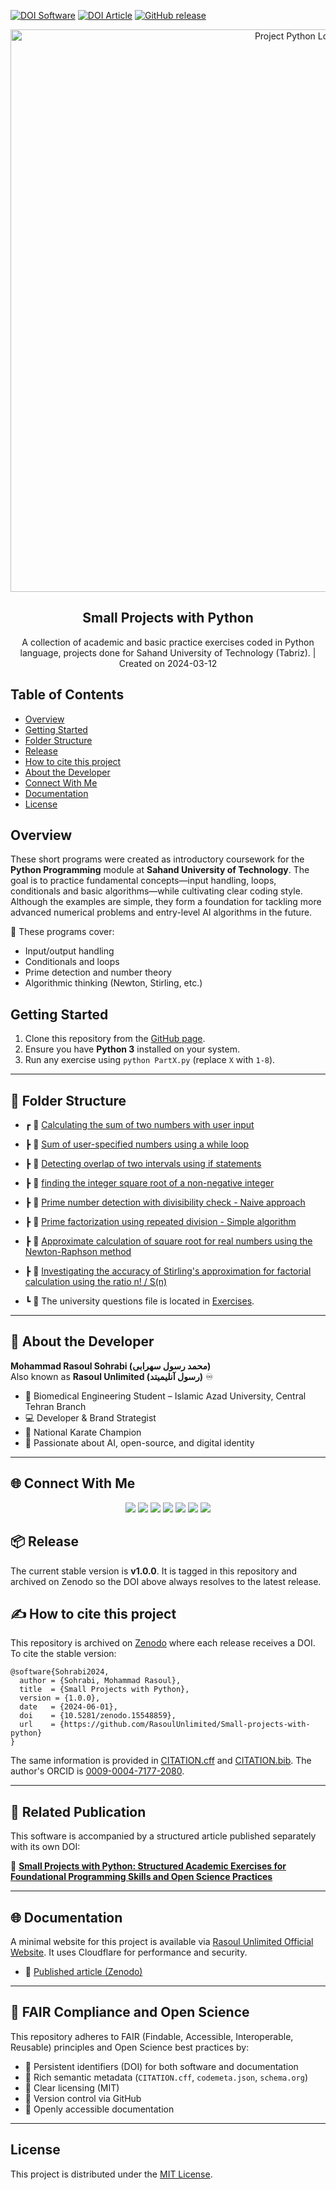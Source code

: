 [![DOI Software](https://zenodo.org/badge/770882662.svg)](https://doi.org/10.5281/zenodo.15548859)
[![DOI Article](https://zenodo.org/badge/DOI/10.5281/zenodo.16602795.svg)](https://doi.org/10.5281/zenodo.16602795) [![GitHub release](https://img.shields.io/badge/release-v1.0.0-blue)](https://github.com/RasoulUnlimited/Small-projects-with-python/releases/tag/v1.0.0)

<p align="center">
  <img src="https://github.com/user-attachments/assets/b17cd200-d9f2-44fa-8dd8-eab7343b740d" alt="Project Python Logo" width="900"/>
</p>

<h2 align="center">Small Projects with Python</h2>
<p align="center">A collection of academic and basic practice exercises coded in Python language, projects done for Sahand University of Technology (Tabriz). | Created on 2024-03-12 </p>
<!--
{
  "@context": "https://schema.org",
  "@type": "SoftwareSourceCode",
  "name": "Small Projects with Python",
  "description": "A collection of academic and basic practice exercises coded in Python language, projects done for Sahand University of Technology (Tabriz).",
  "url": "https://github.com/RasoulUnlimited/Small-projects-with-python",
  "identifier": "https://doi.org/10.5281/zenodo.15548859",
  "license": "MIT",
  "programmingLanguage": "Python",
  "version": "1.0.0",
  "datePublished": "2024-06-01",
  "keywords": ["Python", "biomedical engineering", "education", "algorithms", "numerical methods"],
  "isPartOf": {
    "@type": "Course",
    "name": "Python Programming, Sahand University of Technology"
  },
  "citation": ["https://doi.org/10.5281/zenodo.15548859", "https://doi.org/10.5281/zenodo.16602795"],
  "sameAs": [
    "https://doi.org/10.5281/zenodo.15548859",
    "https://doi.org/10.5281/zenodo.16602795",
    "https://orcid.org/0009-0004-7177-2080",
    "https://rasoulunlimited.ir/projects/python-projects/"
  ]
}
-->

## Table of Contents

- [Overview](#overview)
- [Getting Started](#getting-started)
- [Folder Structure](#-folder-structure)
- [Release](#-release)
- [How to cite this project](#✍️-how-to-cite-this-project)
- [About the Developer](#-about-the-developer)
- [Connect With Me](#-connect-with-me)
- [Documentation](#-documentation)
- [License](#license)

## Overview

These short programs were created as introductory coursework for the
**Python Programming** module at **Sahand University of Technology**.
The goal is to practice fundamental concepts&mdash;input handling, loops,
conditionals and basic algorithms&mdash;while cultivating clear coding style.
Although the examples are simple, they form a foundation for tackling more
advanced numerical problems and entry-level AI algorithms in the future.

🧠 These programs cover:
- Input/output handling
- Conditionals and loops
- Prime detection and number theory
- Algorithmic thinking (Newton, Stirling, etc.)


## Getting Started

1. Clone this repository from the [GitHub page](https://github.com/RasoulUnlimited/Small-projects-with-python).
2. Ensure you have **Python 3** installed on your system.
3. Run any exercise using `python PartX.py` (replace `X` with `1-8`).

---

## 📁 Folder Structure

- ┏ 📂 [Calculating the sum of two numbers with user input](https://github.com/RasoulUnlimited/Small-projects-with-python/blob/main/Part1.py)

- ┣ 📂 [Sum of user-specified numbers using a while loop](https://github.com/RasoulUnlimited/Small-projects-with-python/blob/main/Part2.py)

- ┣ 📂 [Detecting overlap of two intervals using if statements](https://github.com/RasoulUnlimited/Small-projects-with-python/blob/main/Part3.py)

- ┣ 📂 [finding the integer square root of a non-negative integer](https://github.com/RasoulUnlimited/Small-projects-with-python/blob/main/Part4.py)

- ┣ 📂 [Prime number detection with divisibility check - Naive approach](https://github.com/RasoulUnlimited/Small-projects-with-python/blob/main/Part5.py)

- ┣ 📂 [Prime factorization using repeated division - Simple algorithm](https://github.com/RasoulUnlimited/Small-projects-with-python/blob/main/Part6.py)

- ┣ 📂 [Approximate calculation of square root for real numbers using the Newton-Raphson method](https://github.com/RasoulUnlimited/Small-projects-with-python/blob/main/Part7.py)

- ┣ 📂 [Investigating the accuracy of Stirling's approximation for factorial calculation using the ratio n! / S(n)](https://github.com/RasoulUnlimited/Small-projects-with-python/blob/main/Part8.py)

- ┗ 📂 The university questions file is located in [Exercises](https://github.com/RasoulUnlimited/Small-projects-with-python/blob/main/Exercises.pdf).

---

## 👤 About the Developer

**Mohammad Rasoul Sohrabi (محمد رسول سهرابی)**  
Also known as **Rasoul Unlimited (رسول آنلیمیتد)** ♾

- 🧠 Biomedical Engineering Student – Islamic Azad University, Central Tehran Branch
- 💻 Developer & Brand Strategist
- 🥋 National Karate Champion
- 📡 Passionate about AI, open-source, and digital identity

---

## 🌐 Connect With Me

<p align="center">
  <a href="https://rasoulunlimited.ir"><img src="https://img.shields.io/badge/Website-RasoulUnlimited-blue?style=for-the-badge&logo=google-chrome"/></a>
  <a href="https://instagram.com/Rasoul.Unlimited"><img src="https://img.shields.io/badge/Instagram-Rasoul.Unlimited-purple?style=for-the-badge&logo=instagram&logoColor=white"/></a>
  <a href="https://t.me/RasoulUnlimited"><img src="https://img.shields.io/badge/Telegram-RasoulUnlimited-blue?style=for-the-badge&logo=telegram"/></a>
  <a href="https://medium.com/@rasoulunlimited"><img src="https://img.shields.io/badge/Medium-@rasoulunlimited-black?style=for-the-badge&logo=medium"/></a>
  <a href="https://orcid.org/0009-0004-7177-2080"><img src="https://img.shields.io/badge/ORCID-0009--0004--7177--2080-brightgreen?style=for-the-badge&logo=orcid"/></a>
  <a href="https://researchgate.net/profile/Mohammad-Rasoul-Sohrabi"><img src="https://img.shields.io/badge/ResearchGate-Mohammad--Rasoul--Sohrabi-brightgreen?style=for-the-badge&logo=researchgate"/></a>
  <a href="https://scholar.google.com/citations?user=kDl5eNUAAAAJ"><img src="https://img.shields.io/badge/Google Scholar-Mohammad Rasoul Sohrabi-brightgreen?style=for-the-badge&logo=googlescholar"/></a>
</p>

## 📦 Release

The current stable version is **v1.0.0**. It is tagged in this repository and archived on Zenodo so the DOI above always resolves to the latest release.

## ✍️ How to cite this project

This repository is archived on [Zenodo](https://doi.org/10.5281/zenodo.15548859) where each release receives a DOI. To cite the stable version:

```
@software{Sohrabi2024,
  author = {Sohrabi, Mohammad Rasoul},
  title  = {Small Projects with Python},
  version = {1.0.0},
  date   = {2024-06-01},
  doi    = {10.5281/zenodo.15548859},
  url    = {https://github.com/RasoulUnlimited/Small-projects-with-python}
}
```

The same information is provided in [CITATION.cff](CITATION.cff) and [CITATION.bib](CITATION.bib). The author's ORCID is [0009-0004-7177-2080](https://orcid.org/0009-0004-7177-2080).

---

## 📑 Related Publication

This software is accompanied by a structured article published separately with its own DOI:

📖 **[Small Projects with Python: Structured Academic Exercises for Foundational Programming Skills and Open Science Practices](https://doi.org/10.5281/zenodo.16602795)**

---

## 🌐 Documentation

A minimal website for this project is available via [Rasoul Unlimited Official Website](https://rasoulunlimited.ir/projects/python-projects/). It uses Cloudflare for performance and security.

- 📖 [Published article (Zenodo)](https://doi.org/10.5281/zenodo.16602795)

---

## 🌟 FAIR Compliance and Open Science

This repository adheres to FAIR (Findable, Accessible, Interoperable, Reusable) principles and Open Science best practices by:

- 📌 Persistent identifiers (DOI) for both software and documentation
- 📌 Rich semantic metadata (`CITATION.cff`, `codemeta.json`, `schema.org`)
- 📌 Clear licensing (MIT)
- 📌 Version control via GitHub
- 📌 Openly accessible documentation

---

## License

This project is distributed under the [MIT License](LICENSE).
